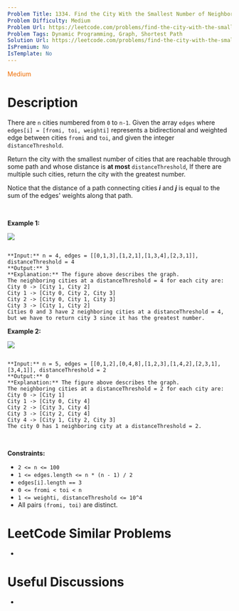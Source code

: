 ```yaml
---
Problem Title: 1334. Find the City With the Smallest Number of Neighbors at a Threshold Distance
Problem Difficulty: Medium
Problem Url: https://leetcode.com/problems/find-the-city-with-the-smallest-number-of-neighbors-at-a-threshold-distance/
Problem Tags: Dynamic Programming, Graph, Shortest Path
Solution Url: https://leetcode.com/problems/find-the-city-with-the-smallest-number-of-neighbors-at-a-threshold-distance/solution/
IsPremium: No
IsTemplate: No
---
```


<span style="color: rgb(239, 108, 0);">Medium</span>

# Description

There are `n` cities numbered from `0` to `n-1`. Given the array `edges` where `edges[i] = [fromi, toi, weighti]` represents a bidirectional and weighted edge between cities `fromi` and `toi`, and given the integer `distanceThreshold`.


Return the city with the smallest number of cities that are reachable through some path and whose distance is **at most** `distanceThreshold`, If there are multiple such cities, return the city with the greatest number.


Notice that the distance of a path connecting cities ***i*** and ***j*** is equal to the sum of the edges' weights along that path.


 


**Example 1:**


![](https://assets.leetcode.com/uploads/2020/01/16/find_the_city_01.png)

```

**Input:** n = 4, edges = [[0,1,3],[1,2,1],[1,3,4],[2,3,1]], distanceThreshold = 4
**Output:** 3
**Explanation:** The figure above describes the graph. 
The neighboring cities at a distanceThreshold = 4 for each city are:
City 0 -> [City 1, City 2] 
City 1 -> [City 0, City 2, City 3] 
City 2 -> [City 0, City 1, City 3] 
City 3 -> [City 1, City 2] 
Cities 0 and 3 have 2 neighboring cities at a distanceThreshold = 4, but we have to return city 3 since it has the greatest number.

```

**Example 2:**


![](https://assets.leetcode.com/uploads/2020/01/16/find_the_city_02.png)

```

**Input:** n = 5, edges = [[0,1,2],[0,4,8],[1,2,3],[1,4,2],[2,3,1],[3,4,1]], distanceThreshold = 2
**Output:** 0
**Explanation:** The figure above describes the graph. 
The neighboring cities at a distanceThreshold = 2 for each city are:
City 0 -> [City 1] 
City 1 -> [City 0, City 4] 
City 2 -> [City 3, City 4] 
City 3 -> [City 2, City 4]
City 4 -> [City 1, City 2, City 3] 
The city 0 has 1 neighboring city at a distanceThreshold = 2.

```

 


**Constraints:**


* `2 <= n <= 100`
* `1 <= edges.length <= n * (n - 1) / 2`
* `edges[i].length == 3`
* `0 <= fromi < toi < n`
* `1 <= weighti, distanceThreshold <= 10^4`
* All pairs `(fromi, toi)` are distinct.




# LeetCode Similar Problems

- []()

# Useful Discussions

- []()
